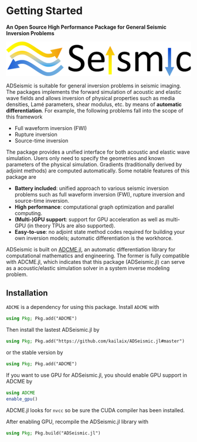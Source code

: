 # Getting Started

**An Open Source High Performance Package for General Seismic Inversion Problems**

![](./assets/icon.png)

ADSeismic is suitable for general inversion problems in seismic imaging. The packages implements the forward simulation of acoustic and elastic wave fields and allows inversion of physical properties such as media densities, Lamé parameters, shear modulus, etc. by means of **automatic differentiation**. For example, the following problems fall into the scope of this framework

- Full waveform inversion (FWI)
- Rupture inversion
- Source-time inversion

The package provides a unified interface for both acoustic and elastic wave simulation. Users only need to specify the geometries and known parameters of the physical simulation. Gradients (traditionally derived by adjoint methods) are computed automatically. Some notable features of this package are

- **Battery included**: unified approach to various seismic inversion problems such as full waveform inversion (FWI), rupture inversion and source-time inversion.
- **High performance**: computational graph optimization and parallel computing. 
- **(Multi-)GPU support**: support for GPU acceleration as well as multi-GPU (in theory TPUs are also supported).
- **Easy-to-use**: no adjoint state method codes required for building your own inversion models; automatic differentiation is the workhorce.

ADSeismic is built on [ADCME.jl](https://github.com/kailaix/ADCME.jl/), an automatic differentiation library for computational mathematics and engineering. The former is fully compatible with ADCME.jl, which indicates that this package (ADSeismic.jl) can serve as a acoustic/elastic simulation solver in a system inverse modeling problem. 

## Installation

`ADCME` is a dependency for using this package. Install `ADCME` with
```julia
using Pkg; Pkg.add("ADCME")
```

Then install the lastest ADSeismic.jl by
```julia
using Pkg; Pkg.add("https://github.com/kailaix/ADSeismic.jl#master")
```
or the stable version by 
```julia
using Pkg; Pkg.add("ADCME")
```

If you want to use GPU for ADSeismic.jl, you should enable GPU support in ADCME by 
```julia
using ADCME
enable_gpu()
```
ADCME.jl looks for `nvcc` so be sure the CUDA compiler has been installed. 

After enabling GPU, recompile the ADSeismic.jl library with 
```julia
using Pkg; Pkg.build("ADSeismic.jl")
```



